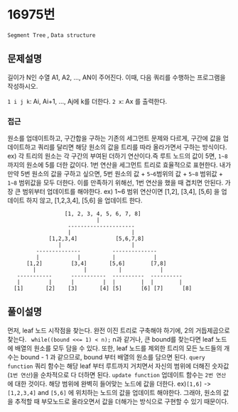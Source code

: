 # 16975번
<!-- tag 관련 기입 -->
`Segment Tree` , `Data structure`

## 문제설명
길이가 N인 수열 A1, A2, ..., AN이 주어진다. 이때, 다음 쿼리를 수행하는 프로그램을 작성하시오.

`1 i j k`: Ai, Ai+1, ..., Aj에 k를 더한다.
`2 x`: Ax 를 출력한다.

### 접근
원소를 업데이트하고, 구간합을 구하는 기존의 세그먼트 문제와 다르게, 구간에 값을 업데이트하고 쿼리를 달리면 해당 원소의 값을 트리를 따라 올라가면서 구하는 방식이다.
ex) 각 트리의 원소는 각 구간의 부여된 더하기 연산이다.즉 루트 노드의 값이 5면, `1~8`까지의 원소에 5를 더한 값이다. 1번 연산을 세그먼트 트리로 효율적으로 표현한다. 내가 만약 5번 원소의 값을 구하고 싶으면, 5번 원소의 값 + `5~6`범위의 값 + `5~8` 범위값 + `1~8` 범위값을 모두 더한다.
이를 만족하기 위해선, 1번 연산을 했을 때 겹치면 안된다. 가장 큰 범위부터 업데이트를 해야한다. ex) 1~6 범위 연산이면 [1,2], [3,4], [5,6] 을 업데이트 하지 않고,
[1,2,3,4], [5,6] 을 업데이트 한다.
```
                  [1, 2, 3, 4, 5, 6, 7, 8]
                            | 
                   --------------------- 
                   |                   |
             [1,2,3,4]            [5,6,7,8] 
                |                      | 
         --------------          -------------- 
         |            |          |            | 
      [1,2]         [3,4]       [5,6]        [7,8]
        |               |          |            | 
   -----------      -----------  ----------  ----------
   |         |      |         |  |        |  |        |
  [1]       [2]    [3]       [4] [5]      [6] [7]      [8]
```

## 풀이설명
먼저, leaf 노드 시작점을 찾는다. 완전 이진 트리로 구축해야 하기에, 2의 거듭제곱으로 찾는다.
` while((bound <<= 1) < n);` 
n과 같거나, 큰 bound를 찾는다면 leaf 노드에 배열의 원소를 모두 담을 수 있다.
또한, leaf 노드를 제외한 트리의 모든 노드들의 개수는 bound - 1 과 같으므로, bound 부터 배열의 원소를 담으면 된다.
`query function`
쿼리 함수는 해당 leaf 부터 루트까지 거치면서 자신의 범위에 더해진 숫자값(`1번 연산`)을 순차적으로 다 더하면 된다.
`update function`
업데이트 함수는 `2번 연산` 에 대한 것이다. 해당 범위에 완벽히 들어맞는 노드에 값을 더한다.
ex)`[1,6]` -> `[1,2,3,4]` and `[5,6]` 에 위치하는 노드의 값을 업데이트 해야한다.
그래야, 원소의 값을 추적할 때 부모노드로 올라오면서 값을 더해가는 방식으로 구현할 수 있기 때문이다.